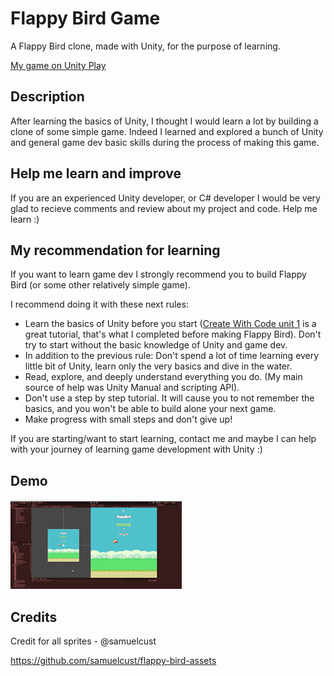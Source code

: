 # Flappy Bird Game
A Flappy Bird clone, made with Unity, for the purpose of learning.

[My game on Unity Play](https://play.unity.com/mg/other/flappy-bird-23)

## Description
After learning the basics of Unity, I thought I would learn a lot by building a clone of some simple game. Indeed I learned and explored a bunch of Unity and general game dev basic skills during the process of making this game. 

## Help me learn and improve
If you are an experienced Unity developer, or C# developer I would be very glad to recieve comments and review about my project and code. Help me learn :)


## My recommendation for learning
If you want to learn game dev I strongly recommend you to build Flappy Bird (or some other relatively simple game).

I recommend doing it with these next rules:

* Learn the basics of Unity before you start ([Create With Code unit 1](https://learn.unity.com/course/create-with-code) is a great tutorial, that's what I completed before making Flappy Bird). Don't try to start without the basic knowledge of Unity and game dev.
* In addition to the previous rule: Don't spend a lot of time learning every little bit of Unity, learn only the very basics and dive in the water.
* Read, explore, and deeply understand everything you do. (My main source of help was Unity Manual and scripting API).
* Don't use a step by step tutorial. It will cause you to not remember the basics, and you won't be able to build alone your next game.
* Make progress with small steps and don't give up!


If you are starting/want to start learning, contact me and maybe I can help with your journey of learning game development with Unity :)

## Demo
![demo](https://github.com/kuskus110/flappy-bird/blob/main/Flappy%20Bird/Demos/FlappyBird-SampleScene-Unity.gif)

## Credits
Credit for all sprites - @samuelcust

https://github.com/samuelcust/flappy-bird-assets